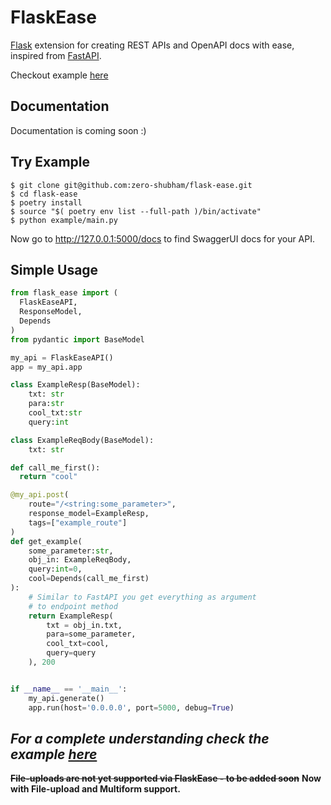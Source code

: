 # FlaskEase

[Flask](http://flask.pocoo.org/) extension for creating REST APIs and OpenAPI docs with ease, inspired from [FastAPI](https://fastapi.tiangolo.com/).

Checkout example [here](https://github.com/zero-shubham/flask-ease/tree/master/example)

## Documentation

Documentation is coming soon :)

## Try Example

<div class="termy">

```console
$ git clone git@github.com:zero-shubham/flask-ease.git
$ cd flask-ease
$ poetry install
$ source "$( poetry env list --full-path )/bin/activate"
$ python example/main.py
```

</div>

Now go to <a href="http://127.0.0.1:5000/docs" class="external-link" target="_blank">http://127.0.0.1:5000/docs</a> to find SwaggerUI docs for your API.

## Simple Usage

```python
from flask_ease import (
  FlaskEaseAPI,
  ResponseModel,
  Depends
)
from pydantic import BaseModel

my_api = FlaskEaseAPI()
app = my_api.app

class ExampleResp(BaseModel):
    txt: str
    para:str
    cool_txt:str
    query:int

class ExampleReqBody(BaseModel):
    txt: str

def call_me_first():
  return "cool"

@my_api.post(
    route="/<string:some_parameter>",
    response_model=ExampleResp,
    tags=["example_route"]
)
def get_example(
    some_parameter:str,
    obj_in: ExampleReqBody,
    query:int=0,
    cool=Depends(call_me_first)
):
    # Similar to FastAPI you get everything as argument
    # to endpoint method
    return ExampleResp(
        txt = obj_in.txt,
        para=some_parameter,
        cool_txt=cool,
        query=query
    ), 200


if __name__ == '__main__':
    my_api.generate()
    app.run(host='0.0.0.0', port=5000, debug=True)
```

## _For a complete understanding check the example [here](https://github.com/zero-shubham/flask-ease/tree/master/example)_

__~~File-uploads are not yet supported via FlaskEase - to be added soon~~__
__Now with File-upload and Multiform support.__